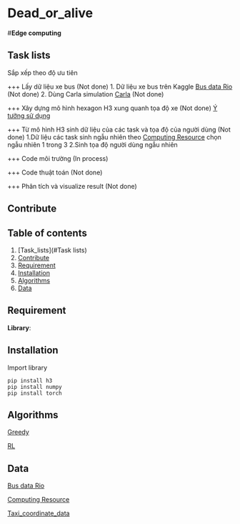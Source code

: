 # Dead_or_alive

#**Edge computing**
## Task lists

Sắp xếp theo độ ưu tiên

+++ Lấy dữ liệu xe bus (Not done)
    1. Dữ liệu xe bus trên Kaggle [Bus data Rio](kaggle.com/igorbalteiro/gps-data-from-rio-de-janeiro-buses) (Not done)
    2. Dùng Carla simulation [Carla](https://carla.readthedocs.io/en/latest/) (Not done)


    
+++ Xây dựng mô hình hexagon H3 xung quanh tọa độ xe (Not done)
    [Ý tưởng sử dụng](https://stackoverflow.com/questions/70251511/using-h3-to-get-the-closest-vehicles-to-a-geolocation)


+++ Từ mô hình H3 sinh dữ liệu của các task và tọa độ của người dùng (Not done)
    1.Dữ liệu các task sinh ngẫu nhiên theo [Computing Resource](https://www.mdpi.com/2079-9292/12/15/3223) chọn ngẫu nhiên 1 trong 3
    2.Sinh tọa độ người dùng ngẫu nhiên 

+++ Code môi trường (In process)

+++ Code thuật toán (Not done)

+++ Phân tích và visualize result (Not done)


 
 
## Contribute


## Table of contents
1. [Task_lists](#Task lists)
2. [Contribute](#Contribute)
3. [Requirement](#Dependencies)
4. [Installation](#INSTALLATION)
5. [Algorithms](#QUICK-USE)
6. [Data ](#DATA)
## Requirement

**Library**: 
## Installation
Import library
```
pip install h3
pip install numpy
pip install torch
```
## Algorithms
[Greedy]()

[RL]()




## Data 
[Bus data Rio](kaggle.com/igorbalteiro/gps-data-from-rio-de-janeiro-buses)

[Computing Resource](https://www.mdpi.com/2079-9292/12/15/3223)

[Taxi_coordinate_data](https://www.kaggle.com/datasets/henrikengdahl/taximovementconcatenated)

